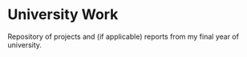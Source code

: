 # University Work

Repository of projects and (if applicable) reports from my final year of university.
